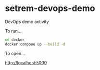 # setrem-devops-demo
DevOps demo activity

To run...
```sh
cd docker
docker compose up --build -d
```

To open...

[http://localhost:5000](http://localhost:5000)
